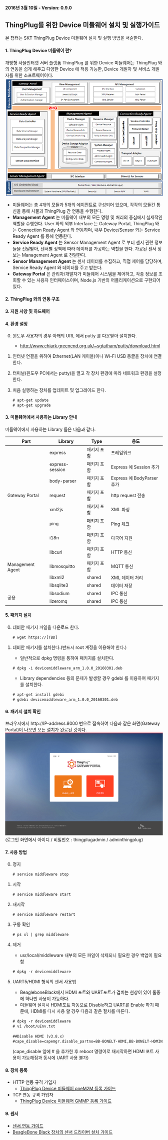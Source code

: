 
#### 2016년 3월 10일 - Version: 0.9.0

## ThingPlug를 위한 Device 미들웨어 설치 및 실행가이드
본 챕터는 SKT ThingPlug Device 미들웨어 설치 및 실행 방법을 서술한다.

#### 1. ThingPlug Device 미들웨어 란?
개방형 사물인터넷 서버 플랫폼 ThingPlug 를 위한 Device 미들웨어는 ThingPlug 와의 연동을 쉽게 해주고 다양한 Device 에 적용 가능한, Device 개발자 및 서비스 개발자를 위한 소프트웨어이다.
![](images/mw_architect.png)
* 미들웨어는 총 4개의 모듈과 5개의 에이전트로 구성되어 있으며, 각각의 모듈간 통신을 통해 사물과 ThingPlug 간 연동을 수행한다.
* **Management Agent** 는 미들웨어 내부의 모든 명령 및 처리의 중심에서 실제적인 역할을 수행한다. User 와의 외부 Interface 는 Gateway Portal, ThingPlug 와는 Connection Ready Agent 와 연동하며, 내부 Device/Sensor 와는 Service Ready Agent 를 통해 연동한다.
* **Service Ready Agent** 는 Sensor Management Agent 로 부터 센서 관련 정보들을 전달받아, 센서별 정책에 따라 데이터를 가공하는 역할을 한다. 가공된 센서 정보는 Management Agent 로 전달한다.
* **Sensor Management Agent** 는 센서 데이터를 수집하고, 직접 제어를 담당하며, Service Ready Agent 와 데이터를 주고 받는다.
* **Gateway Portal** 은 관리자/개발자가 미들웨어 시스템을 제어하고, 각종 정보를 조회할 수 있는 사용자 인터페이스이며, Node.js 기반의 어플리케이션으로 구현되어 있다.

#### 2. ThingPlug 와의 연동 구조

#### 3. 지원 사양 및 하드웨어

#### 4. 환경 설정

0. 윈도우 사용자의 경우 아래의 URL 에서 putty 를 다운받아 설치한다.
	* http://www.chiark.greenend.org.uk/~sgtatham/putty/download.html
1. 인터넷 연결을 위하여 Ethernet(LAN 케이블)이나 Wi-Fi USB 동글을 장치에 연결한다.
2. 터미널(윈도우 PC에서는 putty)을 열고 각 장치 환경에 따라 네트워크 환경을 설정한다.
3. 처음 실행하는 장치를 업데이트 및 업그레이드 한다.

	```
	# apt-get update
	# apt-get upgrade
	```

#### 3. 미들웨어에서 사용하는 Library 안내
미들웨어에서 사용하는 Library 들은 다음과 같다.
<table>
<thead><tr><th>Part</th><th>Library</th><th>Type</th><th>용도</th></tr></thead>
<tbody>
<tr><td rowspan="7">Gateway Portal</td><td>express</td><td>패키지 포함</td><td>프레임워크</td></tr>
<tr><td>express-session</td><td>패키지 포함</td><td>Express 에 Session 추가</td></tr>
<tr><td>body-parser</td><td>패키지 포함</td><td>Express 에 BodyParser 추가</td></tr>
<tr><td>request</td><td>패키지 포함</td><td>http request 전송</td></tr>
<tr><td>xml2js</td><td>패키지 포함</td><td>XML 파싱</td></tr>
<tr><td>ping</td><td>패키지 포함</td><td>Ping 체크</td></tr>
<tr><td>i18n</td><td>패키지 포함</td><td>다국어 지원</td></tr>
<tr><td rowspan="4">Management Agent</td><td>libcurl</td><td>패키지 포함</td><td>HTTP 통신</td></tr>
<tr><td>libmosquitto</td><td>패키지 포함</td><td>MQTT 통신</td></tr>
<tr><td>libxml2</td><td>shared</td><td>XML 데이터 처리</td></tr>
<tr><td>libsqlite3</td><td>shared</td><td>데이터 저장</td></tr>
<tr><td rowspan="2">공용</td><td>libsodium</td><td>shared</td><td>IPC 통신</td></tr>
<tr><td>lizeromq</td><td>shared</td><td>IPC 통신</td></tr>
</tbody>
</table>

#### 5. 패키지 설치
0. 데비안 패키지 파일을 다운로드 한다.

	```
	# wget https://[TBD]
	```

1. 데비안 패키지를 설치한다.(반드시 root 계정을 이용해야 한다.)	

	* 일반적으로 dpkg 명령을 통하여 패키지를 설치한다.
	```
	# dpkg -i devicemiddleware_arm_1.0.0_20160301.deb
	```
	* Library dependencies 등의 문제가 발생할 경우 gdebi 를 이용하여 패키지를 설치한다.
	```
	# apt-get install gdebi
	# gdebi devicemiddleware_arm_1.0.0_20160301.deb
	```

#### 6. 패키지 설치 확인
브라우저에서 http://IP-address:8000 번으로 접속하여 다음과 같은 화면(Gateway Portal)이 나오면 모든 설치가 완료된 것이다.  
![](images/gpIntro.png)
(로그인 화면에서 아이디 / 비밀번호 : thingplugadmin / adminthingplug)

#### 7. 사용 방법
0. 정지

	```
	# service middleware stop
	```

1. 시작

	```
	# service middleware start
	```

2. 재시작

	```
	# service middleware restart
	```

3. 구동 확인

	```
	# ps xl | grep middleware
	```

4. 제거
	* usr/local/middleware 내부의 모든 파일이 삭제되니 필요한 경우 백업이 필요함

	```
	# dpkg -r devicemiddleware
	```
	
5. UART5/HDMI 형식의 센서 사용법
	* BeagleboneBlack에서 HDMI 포트와 UART포트가 겹치는 현상이 있어 둘중에 하나만 사용이 가능하다.
	* 미들웨어 설치시 HDMI포트 자동으로 Disable하고 UART를 Enable 하기 때문에, HDMI를 다시 사용 할 경우 다음과 같은 절차를 따른다.
	```
	# dpkg -r devicemiddleware
	# vi /boot/uEnv.txt

	##Disable HDMI (v3.8.x)
	#cape_disable=capemgr.disable_partno=BB-BONELT-HDMI,BB-BONELT-HDMIN
	```
	(cape_disable 앞에 # 을 추가한 후 reboot 명령어로 재시작하면 HDMI 포트 사용이 가능해짐과 동시에 UART 사용 불가)


#### 8. 장치 등록
* HTTP 연동 규격 가입자
  * [ThingPlug Device 미들웨어 oneM2M 등록 가이드](oneM2M_Guide.md)
* TCP 연동 규격 가입자
  * [ThingPlug Device 미들웨어 GMMP 등록 가이드](GMMP_Guide.md)

#### 9. 센서
* [센서 연동 가이드](Sensor_Guide.md)
* [BeagleBone Black 장치의 센서 드라이버 설치 가이드](BBB_Sensor_Installation.md)
